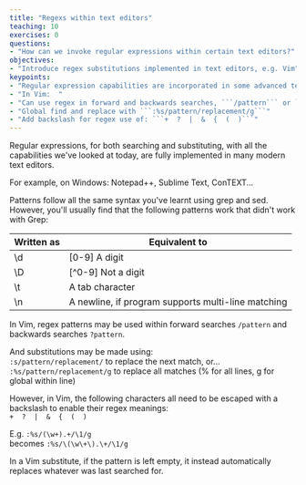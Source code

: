 ```yaml
---
title: "Regexs within text editors"
teaching: 10
exercises: 0
questions:
- "How can we invoke regular expressions within certain text editors?"
objectives:
- "Introduce regex substitutions implemented in text editors, e.g. Vim"
keypoints:
- "Regular expression capabilities are incorporated in some advanced text editors."
- "In Vim:  "
- "Can use regex in forward and backwards searches, ```/pattern``` or ```?pattern``` "
- "Global find and replace with ```:%s/pattern/replacement/g```"
- "Add backslash for regex use of: ```+  ?  |  &  {  (  )```"
---
```


Regular expressions, for both searching and substituting, with all the capabilities we've
looked at today, are fully implemented in many modern text editors.  
  
For example, on Windows: Notepad++, Sublime Text, ConTEXT...
  
Patterns follow all the same syntax you've learnt using grep and sed.
However, you'll usually find that the following patterns work that didn't work with Grep:  
  
Written as | Equivalent to
----|----
\\d | [0-9] A digit
\\D | [^0-9] Not a digit
\\t | A tab character
\\n | A newline, if program supports multi-line matching
  
  
In Vim, regex patterns may be used within forward searches ```/pattern``` and backwards 
searches ```?pattern```.
  
And substitutions may be made using:  
```:s/pattern/replacement/``` to replace the next match, or...  
```:%s/pattern/replacement/g``` to replace all matches (% for all lines, g for global within line)
  
However, in Vim, the following characters all need to be escaped with a backslash to enable their 
regex meanings:  
```+  ?  |  &  {  (  )```  
  
E.g. ```:%s/(\w+).+/\1/g```  
becomes  ```:%s/\(\w\+\).\+/\1/g```
  
In a Vim substitute, if the pattern is left empty, it instead automatically replaces whatever was 
last searched for.  

